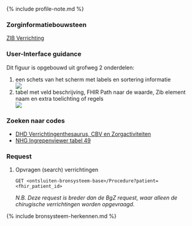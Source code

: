 {% include profile-note.md %}

### Zorginformatiebouwsteen

[ZIB Verrichting](https://zibs.nl/wiki/Verrichting-v4.1(2017NL))

### User-Interface guidance

Dit figuur is opgebouwd uit grofweg 2 onderdelen:
1. een schets van het scherm met labels en sortering informatie
    <div style="clear:both;"><img src="UI-Schets-Verrichtingen.png" class="figure-img img-responsive img-rounded center-block"></div>
1. tabel met veld beschrijving, FHIR Path naar de waarde, Zib element naam en extra toelichting of regels
    <div style="clear:both;"><img src="tabel-UI-Schets-Verrichtingen.png" class="figure-img img-responsive img-rounded center-block"></div>

### Zoeken naar codes

* [DHD Verrichtingenthesaurus, CBV en Zorgactiviteiten](https://trex.dhd.nl/)
* [NHG Ingrepenviewer tabel 49](https://viewers.nhg.org/ingrepenviewer/)

### Request

1. Opvragen (search) verrichtingen

    `GET <ontsluiten-bronsysteem-base>/Procedure?patient=<fhir_patient_id>`

    *N.B. Deze request is breder dan de BgZ request, waar alleen de chirugische verrichtingen worden opgevraagd.*

{% include bronsysteem-herkennen.md %}
